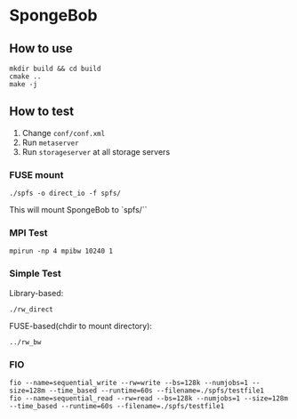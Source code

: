 # SpongeBob

## How to use

```
mkdir build && cd build
cmake ..
make -j
```

## How to test

1. Change `conf/conf.xml`
2. Run `metaserver`
3. Run `storageserver` at all storage servers

### FUSE mount

```
./spfs -o direct_io -f spfs/
```

This will mount SpongeBob to `spfs/``

### MPI Test

```
mpirun -np 4 mpibw 10240 1
```

### Simple Test

Library-based:

```
./rw_direct
```

FUSE-based(chdir to mount directory):

```
../rw_bw
```

### FIO

```
fio --name=sequential_write --rw=write --bs=128k --numjobs=1 --size=128m --time_based --runtime=60s --filename=./spfs/testfile1
fio --name=sequential_read --rw=read --bs=128k --numjobs=1 --size=128m --time_based --runtime=60s --filename=./spfs/testfile1
```
